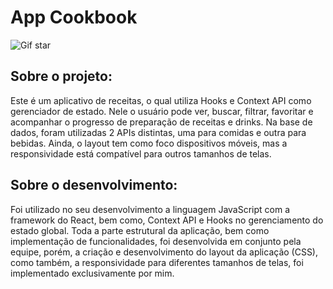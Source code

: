 # App Cookbook

![Gif star](https://github.com/Igormcf/app-cookbook/blob/main/cookbook.gif)

## Sobre o projeto:

Este é um aplicativo de receitas, o qual utiliza Hooks e Context API como gerenciador de estado.
Nele o usuário pode ver, buscar, filtrar, favoritar e acompanhar o progresso de preparação de receitas e drinks.
Na base de dados, foram utilizadas 2 APIs distintas, uma para comidas e outra para bebidas. Ainda, o layout tem como foco dispositivos móveis, mas a responsividade está compatível para outros tamanhos de telas.

## Sobre o desenvolvimento:

Foi utilizado no seu desenvolvimento a linguagem JavaScript com a framework do React, bem como, Context API e Hooks no gerenciamento do estado global.
Toda a parte estrutural da aplicação, bem como implementação de funcionalidades, foi desenvolvida em conjunto pela equipe, porém, a criação e desenvolvimento do layout da aplicação (CSS), como também, a responsividade para diferentes tamanhos de telas, foi implementado exclusivamente por mim.

